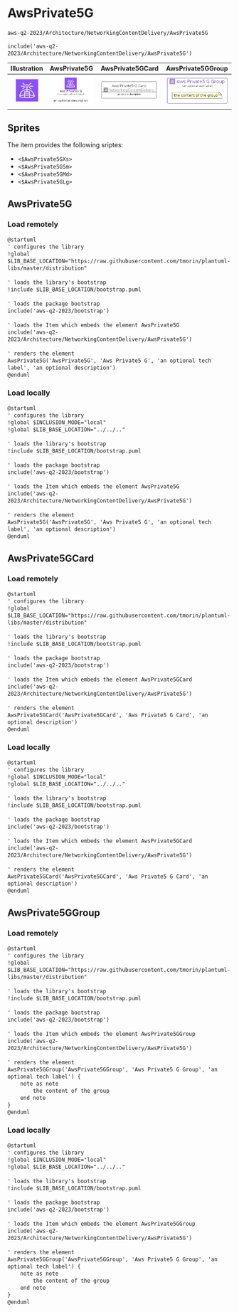 # AwsPrivate5G


```text
aws-q2-2023/Architecture/NetworkingContentDelivery/AwsPrivate5G
```

```text
include('aws-q2-2023/Architecture/NetworkingContentDelivery/AwsPrivate5G')
```



| Illustration | AwsPrivate5G | AwsPrivate5GCard | AwsPrivate5GGroup |
| :---: | :---: | :---: | :---: |
| ![illustration for Illustration](../../../aws-q2-2023/Architecture/NetworkingContentDelivery/AwsPrivate5G.png) | ![illustration for AwsPrivate5G](../../../aws-q2-2023/Architecture/NetworkingContentDelivery/AwsPrivate5G.Local.png) | ![illustration for AwsPrivate5GCard](../../../aws-q2-2023/Architecture/NetworkingContentDelivery/AwsPrivate5GCard.Local.png) | ![illustration for AwsPrivate5GGroup](../../../aws-q2-2023/Architecture/NetworkingContentDelivery/AwsPrivate5GGroup.Local.png) |



## Sprites
The item provides the following sriptes:

- `<$AwsPrivate5GXs>`
- `<$AwsPrivate5GSm>`
- `<$AwsPrivate5GMd>`
- `<$AwsPrivate5GLg>`





## AwsPrivate5G

### Load remotely
```plantuml
@startuml
' configures the library
!global $LIB_BASE_LOCATION="https://raw.githubusercontent.com/tmorin/plantuml-libs/master/distribution"

' loads the library's bootstrap
!include $LIB_BASE_LOCATION/bootstrap.puml

' loads the package bootstrap
include('aws-q2-2023/bootstrap')

' loads the Item which embeds the element AwsPrivate5G
include('aws-q2-2023/Architecture/NetworkingContentDelivery/AwsPrivate5G')

' renders the element
AwsPrivate5G('AwsPrivate5G', 'Aws Private5 G', 'an optional tech label', 'an optional description')
@enduml
```

### Load locally
```plantuml
@startuml
' configures the library
!global $INCLUSION_MODE="local"
!global $LIB_BASE_LOCATION="../../.."

' loads the library's bootstrap
!include $LIB_BASE_LOCATION/bootstrap.puml

' loads the package bootstrap
include('aws-q2-2023/bootstrap')

' loads the Item which embeds the element AwsPrivate5G
include('aws-q2-2023/Architecture/NetworkingContentDelivery/AwsPrivate5G')

' renders the element
AwsPrivate5G('AwsPrivate5G', 'Aws Private5 G', 'an optional tech label', 'an optional description')
@enduml
```

## AwsPrivate5GCard

### Load remotely
```plantuml
@startuml
' configures the library
!global $LIB_BASE_LOCATION="https://raw.githubusercontent.com/tmorin/plantuml-libs/master/distribution"

' loads the library's bootstrap
!include $LIB_BASE_LOCATION/bootstrap.puml

' loads the package bootstrap
include('aws-q2-2023/bootstrap')

' loads the Item which embeds the element AwsPrivate5GCard
include('aws-q2-2023/Architecture/NetworkingContentDelivery/AwsPrivate5G')

' renders the element
AwsPrivate5GCard('AwsPrivate5GCard', 'Aws Private5 G Card', 'an optional description')
@enduml
```

### Load locally
```plantuml
@startuml
' configures the library
!global $INCLUSION_MODE="local"
!global $LIB_BASE_LOCATION="../../.."

' loads the library's bootstrap
!include $LIB_BASE_LOCATION/bootstrap.puml

' loads the package bootstrap
include('aws-q2-2023/bootstrap')

' loads the Item which embeds the element AwsPrivate5GCard
include('aws-q2-2023/Architecture/NetworkingContentDelivery/AwsPrivate5G')

' renders the element
AwsPrivate5GCard('AwsPrivate5GCard', 'Aws Private5 G Card', 'an optional description')
@enduml
```

## AwsPrivate5GGroup

### Load remotely
```plantuml
@startuml
' configures the library
!global $LIB_BASE_LOCATION="https://raw.githubusercontent.com/tmorin/plantuml-libs/master/distribution"

' loads the library's bootstrap
!include $LIB_BASE_LOCATION/bootstrap.puml

' loads the package bootstrap
include('aws-q2-2023/bootstrap')

' loads the Item which embeds the element AwsPrivate5GGroup
include('aws-q2-2023/Architecture/NetworkingContentDelivery/AwsPrivate5G')

' renders the element
AwsPrivate5GGroup('AwsPrivate5GGroup', 'Aws Private5 G Group', 'an optional tech label') {
    note as note
        the content of the group
    end note
}
@enduml
```

### Load locally
```plantuml
@startuml
' configures the library
!global $INCLUSION_MODE="local"
!global $LIB_BASE_LOCATION="../../.."

' loads the library's bootstrap
!include $LIB_BASE_LOCATION/bootstrap.puml

' loads the package bootstrap
include('aws-q2-2023/bootstrap')

' loads the Item which embeds the element AwsPrivate5GGroup
include('aws-q2-2023/Architecture/NetworkingContentDelivery/AwsPrivate5G')

' renders the element
AwsPrivate5GGroup('AwsPrivate5GGroup', 'Aws Private5 G Group', 'an optional tech label') {
    note as note
        the content of the group
    end note
}
@enduml
```

